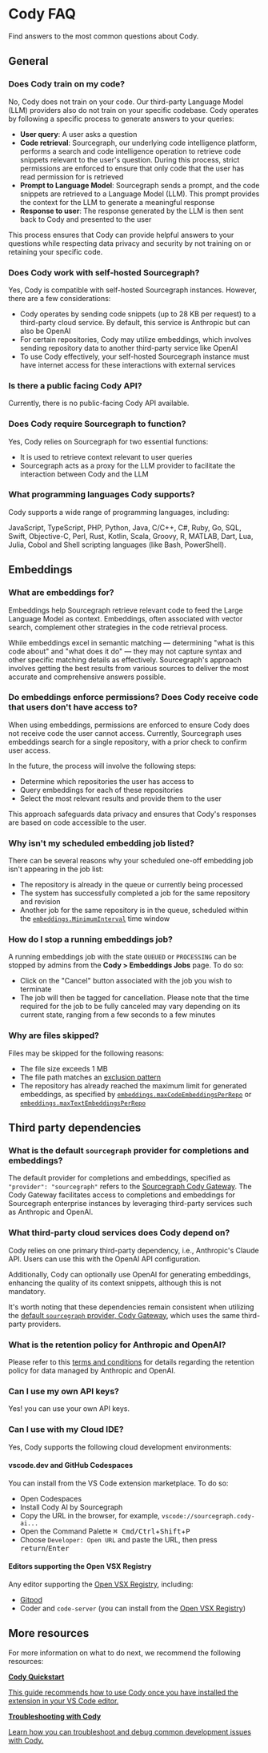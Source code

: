 <style>

  .markdown-body .cards {
  display: flex;
  align-items: stretch;
}

.markdown-body .cards .card {
  flex: 1;
  margin: 0.5em;
  color: var(--text-color);
  border-radius: 4px;
  border: 1px solid var(--sidebar-nav-active-bg);
  padding: 1.5rem;
  padding-top: 1.25rem;
}

.markdown-body .cards .card:hover {
  color: var(--link-color);
}

.markdown-body .cards .card span {
  color: var(--link-color);
  font-weight: bold;
}

.limg {
  list-style: none;
  margin: 3rem 0 !important;
  padding: 0 !important;
}
.limg li {
  margin-bottom: 1rem;
  padding: 0 !important;
}

.limg li:last {
  margin-bottom: 0;
}

.limg a {
    display: flex;
    flex-direction: column;
    transition-property: all;
   transition-timing-function: cubic-bezier(0.4, 0, 0.2, 1);
     transition-duration: 350ms;
     border-radius: 0.75rem;
  padding-top: 1rem;
  padding-bottom: 1rem;

}

.limg a {
  padding-left: 1rem;
  padding-right: 1rem;
  background: rgb(113 220 232 / 19%);
}

.limg p {
  margin: 0rem;
}
.limg a img {
  width: 1rem;
}

.limg h3 {
  display:flex;
  gap: 0.6rem;
  margin-top: 0;
  margin-bottom: .25rem

}

</style>

# Cody FAQ

<p class="subtitle">Find answers to the most common questions about Cody.</p>

## General

### Does Cody train on my code?

No, Cody does not train on your code. Our third-party Language Model (LLM) providers also do not train on your specific codebase. Cody operates by following a specific process to generate answers to your queries:

- **User query**: A user asks a question
- **Code retrieval**: Sourcegraph, our underlying code intelligence platform, performs a search and code intelligence operation to retrieve code snippets relevant to the user's question. During this process, strict permissions are enforced to ensure that only code that the user has read permission for is retrieved
- **Prompt to Language Model**: Sourcegraph sends a prompt, and the code snippets are retrieved to a Language Model (LLM). This prompt provides the context for the LLM to generate a meaningful response
- **Response to user**: The response generated by the LLM is then sent back to Cody and presented to the user

This process ensures that Cody can provide helpful answers to your questions while respecting data privacy and security by not training on or retaining your specific code.

### Does Cody work with self-hosted Sourcegraph?

Yes, Cody is compatible with self-hosted Sourcegraph instances. However, there are a few considerations:

- Cody operates by sending code snippets (up to 28 KB per request) to a third-party cloud service. By default, this service is Anthropic but can also be OpenAI
- For certain repositories, Cody may utilize embeddings, which involves sending repository data to another third-party service like OpenAI
- To use Cody effectively, your self-hosted Sourcegraph instance must have internet access for these interactions with external services

### Is there a public facing Cody API?

Currently, there is no public-facing Cody API available.

### Does Cody require Sourcegraph to function?

Yes, Cody relies on Sourcegraph for two essential functions:

- It is used to retrieve context relevant to user queries
- Sourcegraph acts as a proxy for the LLM provider to facilitate the interaction between Cody and the LLM

### What programming languages Cody supports?

Cody supports a wide range of programming languages, including:

JavaScript, TypeScript, PHP, Python, Java, C/C++, C#, Ruby, Go, SQL, Swift, Objective-C, Perl, Rust, Kotlin, Scala, Groovy, R, MATLAB, Dart, Lua, Julia, Cobol and Shell scripting languages (like Bash, PowerShell).

## Embeddings

### What are embeddings for?

Embeddings help Sourcegraph retrieve relevant code to feed the Large Language Model as context. Embeddings, often associated with vector search, complement other strategies in the code retrieval process.

While embeddings excel in semantic matching — determining "what is this code about" and "what does it do" — they may not capture syntax and other specific matching details as effectively. Sourcegraph's approach involves getting the best results from various sources to deliver the most accurate and comprehensive answers possible.

### Do embeddings enforce permissions? Does Cody receive code that users don't have access to?

When using embeddings, permissions are enforced to ensure Cody does not receive code the user cannot access. Currently, Sourcegraph uses embeddings search for a single repository, with a prior check to confirm user access.

In the future, the process will involve the following steps:

- Determine which repositories the user has access to
- Query embeddings for each of these repositories
- Select the most relevant results and provide them to the user

This approach safeguards data privacy and ensures that Cody's responses are based on code accessible to the user.

### Why isn't my scheduled embedding job listed?

There can be several reasons why your scheduled one-off embedding job isn't appearing in the job list:

- The repository is already in the queue or currently being processed
- The system has successfully completed a job for the same repository and revision
- Another job for the same repository is in the queue, scheduled within the [`embeddings.MinimumInterval`](./explanations/code_graph_context.md#adjust-the-minimum-time-interval-between-automatically-scheduled-embeddings) time window

### How do I stop a running embeddings job?

A running embeddings job with the state `QUEUED` or `PROCESSING` can be stopped by admins from the **Cody > Embeddings Jobs** page. To do so:

- Click on the "Cancel" button associated with the job you wish to terminate
- The job will then be tagged for cancellation. Please note that the time required for the job to be fully canceled may vary depending on its current state, ranging from a few seconds to a few minutes

### Why are files skipped?

Files may be skipped for the following reasons:

- The file size exceeds 1 MB
- The file path matches an [exclusion pattern](./explanations/code_graph_context.md#excluding-files-from-embeddings)
- The repository has already reached the maximum limit for generated embeddings, as specified by [`embeddings.maxCodeEmbeddingsPerRepo`](./explanations/code_graph_context.md#limitting-the-number-of-embeddings-that-can-be-generated) or [`embeddings.maxTextEmbeddingsPerRepo`](./explanations/code_graph_context.md#limitting-the-number-of-embeddings-that-can-be-generated)

## Third party dependencies

### What is the default `sourcegraph` provider for completions and embeddings?

The default provider for completions and embeddings, specified as `"provider": "sourcegraph"` refers to the [Sourcegraph Cody Gateway](./explanations/cody_gateway.md). The Cody Gateway facilitates access to completions and embeddings for Sourcegraph enterprise instances by leveraging third-party services such as Anthropic and OpenAI.

### What third-party cloud services does Cody depend on?

Cody relies on one primary third-party dependency, i.e., Anthropic's Claude API. Users can use this with the OpenAI API configuration.

Additionally, Cody can optionally use OpenAI for generating embeddings, enhancing the quality of its context snippets, although this is not mandatory.

It's worth noting that these dependencies remain consistent when utilizing the [default `sourcegraph` provider, Cody Gateway](./explanations/cody_gateway.md), which uses the same third-party providers.

### What is the retention policy for Anthropic and OpenAI?

Please refer to this [terms and conditions](https://about.sourcegraph.com/terms/cody-notice) for details regarding the retention policy for data managed by Anthropic and OpenAI.

### Can I use my own API keys?

Yes! you can use your own API keys.

### Can I use with my Cloud IDE?

Yes, Cody supports the following cloud development environments:

#### vscode.dev and GitHub Codespaces

You can install from the VS Code extension marketplace. To do so:

- Open Codespaces
- Install Cody AI by Sourcegraph
- Copy the URL in the browser, for example, `vscode://sourcegraph.cody-ai...`
- Open the Command Palette <kbd>⌘ Cmd/Ctrl</kbd>+<kbd>Shift</kbd>+<kbd>P</kbd>
- Choose `Developer: Open URL` and paste the URL, then press <kbd>return</kbd>/<kbd>Enter</kbd>

#### Editors supporting the Open VSX Registry

Any editor supporting the [Open VSX Registry](https://open-vsx.org/extension/sourcegraph/cody-ai), including:

- [Gitpod](https://www.gitpod.io/blog/boosting-developer-productivity-unleashing-the-power-of-sourcegraph-cody-in-gitpod)
- Coder and `code-server` (you can install from the [Open VSX Registry](https://open-vsx.org/extension/sourcegraph/cody-ai))

## More resources

For more information on what to do next, we recommend the following resources:

<div class="cards">
  <a class="card text-left" href="./quickstart"><b>Cody Quickstart</b><p>This guide recommends how to use Cody once you have installed the extension in your VS Code editor.</p></a>
  <a class="card text-left" href="troubleshooting"><b>Troubleshooting with Cody</b><p>Learn how you can troubleshoot and debug common development issues with Cody.</p></a>
</div>
